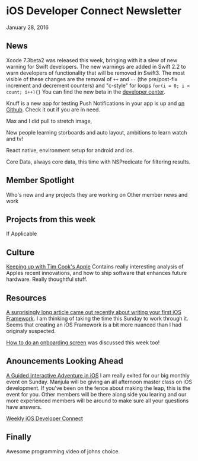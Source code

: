 # iOS Developer Connect Newsletter
January 28, 2016

## News
Xcode 7.3beta2 was released this week, bringing with it a slew of new warning for Swift developers. The new warnings are added in Swift 2.2 to warn developers of functionality that will be removed in Swift3. The most visible of these changes are the removal of `++` and `--` (the pre/post-fix increment and decrement counters) and "c-style" for loops 
`for(i = 0; i < count; i++){}`
You can find the new beta in the [developer center](https://developer.apple.com/xcode/download/). 

Knuff is a new app for testing Push Notifications in your app is up and [on Github](https://github.com/KnuffApp/Knuff). Check it out if you are in need. 

Max and I did pull to stretch image, 

New people learning storboards and auto layout, ambitions to learn watch and tv!

React native, environment setup for android and ios. 

Core Data, always core data, this time with NSPredicate for filtering results.

## Member Spotlight

Who's new and any projects they are working on
Other member news and work

## Projects from this week

If Applicable

## Culture

[Keeping up with Tim Cook's Apple](http://rd2.io/2016/01/tim-cooks-apple/) Contains really interesting analysis of Apples recent innovations, and how to ship software that enhances future hardware. Really thoughtful stuff. 

## Resources

[A surprisingly long article came out recently about writing your first iOS Framework](https://robots.thoughtbot.com/creating-your-first-ios-framework). I am thinking of taking the time this Sunday to work through it. Seems that creating an iOS Framework is a bit more nuanced than I had originaly suspected. 

[How to do an onboarding screen](http://blog.johnregner.com/post/117370086123/ios-onboarding-how-to) was discussed this week too!

## Anouncements Looking Ahead

[A Guided Interactive Adventure in iOS](http://www.meetup.com/SantaClara-iOS/events/228163662/)
I am really exited for our big monthly event on Sunday. Manjula will be giving an all afternoon master class on iOS development. If you've been on the fence about making the leap, this is the event for you. Other members will be there along side you learing and our more experienced members will be around to make sure all your questions have answers. 

[Weekly iOS Developer Connect](http://www.meetup.com/SantaClara-iOS/events/228355985/)

## Finally

Awesome programming video of johns choice.
